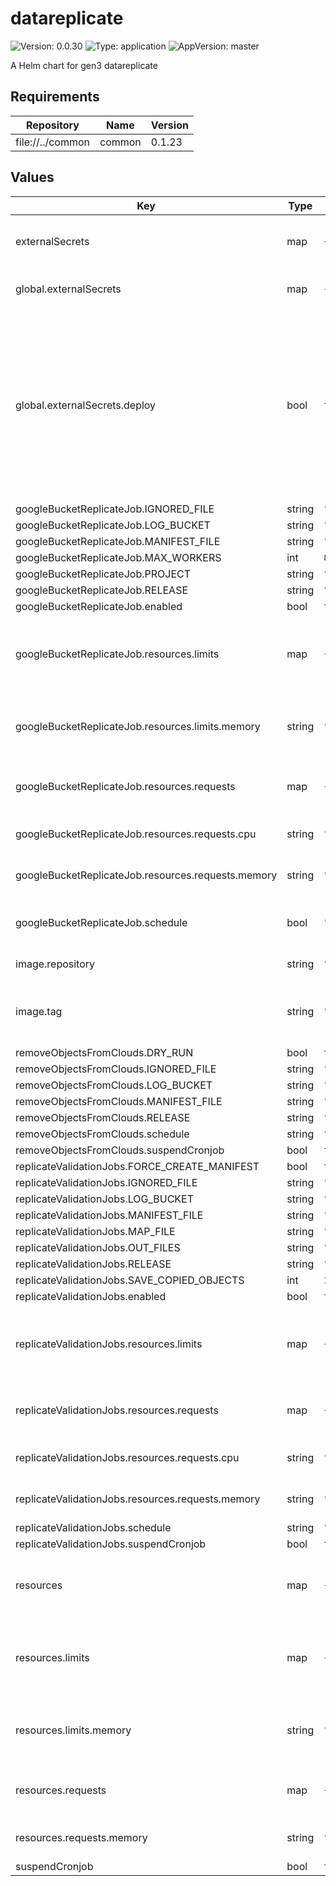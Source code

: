 # datareplicate

![Version: 0.0.30](https://img.shields.io/badge/Version-0.0.30-informational?style=flat-square) ![Type: application](https://img.shields.io/badge/Type-application-informational?style=flat-square) ![AppVersion: master](https://img.shields.io/badge/AppVersion-master-informational?style=flat-square)

A Helm chart for gen3 datareplicate

## Requirements

| Repository | Name | Version |
|------------|------|---------|
| file://../common | common | 0.1.23 |

## Values

| Key | Type | Default | Description |
|-----|------|---------|-------------|
| externalSecrets | map | `{"dcfDataserviceJSONSecret":null,"dcfDataserviceSettingsSecret":null,"deploy":true,"googleCredsSecret":null}` | external secrets for datareplicate jobs |
| global.externalSecrets | map | `{"deploy":true}` | External Secrets settings. |
| global.externalSecrets.deploy | bool | `true` | Will use ExternalSecret resources to pull secrets from Secrets Manager instead of creating them locally. Be cautious as this will override secrets you have deployed. |
| googleBucketReplicateJob.IGNORED_FILE | string | `"gs://replication-input/ignored_files_manifest.csv"` |  |
| googleBucketReplicateJob.LOG_BUCKET | string | `"datarefresh-log"` |  |
| googleBucketReplicateJob.MANIFEST_FILE | string | `"gs://replication-input/GDC_full_sync_active_manifest_20190326_post_DR43.0.tsv"` |  |
| googleBucketReplicateJob.MAX_WORKERS | int | `80` |  |
| googleBucketReplicateJob.PROJECT | string | `"dcf-prod-buckets"` |  |
| googleBucketReplicateJob.RELEASE | string | `"DR43"` |  |
| googleBucketReplicateJob.enabled | bool | `true` |  |
| googleBucketReplicateJob.resources.limits | map | `{"memory":"2Gi"}` | The maximum amount of resources that the container is allowed to use |
| googleBucketReplicateJob.resources.limits.memory | string | `"2Gi"` | The maximum amount of memory the container can use |
| googleBucketReplicateJob.resources.requests | map | `{"cpu":"2","memory":"128Mi"}` | The amount of resources that the container requests |
| googleBucketReplicateJob.resources.requests.cpu | string | `"2"` | The amount of CPU requested |
| googleBucketReplicateJob.resources.requests.memory | string | `"128Mi"` | The amount of memory requested |
| googleBucketReplicateJob.schedule | bool | `"*/30 * * * *"` | Whether to enable the Google bucket replicate job |
| image.repository | string | `"quay.io/cdis/dcf-dataservice"` | Docker repository. |
| image.tag | string | `"master"` | Overrides the image tag whose default is the chart appVersion. |
| removeObjectsFromClouds.DRY_RUN | bool | `true` |  |
| removeObjectsFromClouds.IGNORED_FILE | string | `"s3://test-data-replication-manifest/ignored_files_manifest.csv"` |  |
| removeObjectsFromClouds.LOG_BUCKET | string | `"test-data-replication-manifest"` |  |
| removeObjectsFromClouds.MANIFEST_FILE | string | `"s3://test-data-replication-manifest/helm_test_manifest.tsv"` |  |
| removeObjectsFromClouds.RELEASE | string | `"DR43"` |  |
| removeObjectsFromClouds.schedule | string | `"*/30 * * * *"` |  |
| removeObjectsFromClouds.suspendCronjob | bool | `true` |  |
| replicateValidationJobs.FORCE_CREATE_MANIFEST | bool | `true` |  |
| replicateValidationJobs.IGNORED_FILE | string | `"s3://test-data-replication-manifest/ignored_files_manifest.csv"` |  |
| replicateValidationJobs.LOG_BUCKET | string | `"test-data-replication-manifest"` |  |
| replicateValidationJobs.MANIFEST_FILE | string | `"s3://test-data-replication-manifest/helm_test_manifest.tsv"` |  |
| replicateValidationJobs.MAP_FILE | string | `""` |  |
| replicateValidationJobs.OUT_FILES | string | `"replication_validation_output_manifest.tsv"` |  |
| replicateValidationJobs.RELEASE | string | `"DR43"` |  |
| replicateValidationJobs.SAVE_COPIED_OBJECTS | int | `1` |  |
| replicateValidationJobs.enabled | bool | `true` |  |
| replicateValidationJobs.resources.limits | map | `{"memory":"32Gi"}` | The maximum amount of resources that the container is allowed to use |
| replicateValidationJobs.resources.requests | map | `{"cpu":"8","memory":"16Gi"}` | The amount of resources that the container requests |
| replicateValidationJobs.resources.requests.cpu | string | `"8"` | The amount of CPU requested |
| replicateValidationJobs.resources.requests.memory | string | `"16Gi"` | The amount of memory requested |
| replicateValidationJobs.schedule | string | `"*/30 * * * *"` |  |
| replicateValidationJobs.suspendCronjob | bool | `true` |  |
| resources | map | `{"limits":{"memory":"2Gi"},"requests":{"memory":"512Mi"}}` | Resource requests and limits for the containers in the pod |
| resources.limits | map | `{"memory":"2Gi"}` | The maximum amount of resources that the container is allowed to use |
| resources.limits.memory | string | `"2Gi"` | The maximum amount of memory the container can use |
| resources.requests | map | `{"memory":"512Mi"}` | The amount of resources that the container requests |
| resources.requests.memory | string | `"512Mi"` | The amount of memory requested |
| suspendCronjob | bool | `true` |  |
